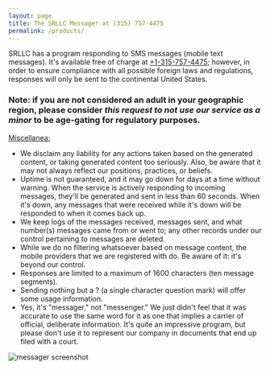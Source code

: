 ```yaml
---
layout: page
title: The SRLLC Messager at (315) 757-4475
permalink: /products/
---
```


<p>SRLLC has a program responding to SMS messages (mobile text messages). It's available free of charge at <a href="sms:+13157574475?&body=Hello">+1-315-757-4475</a>; however, in order to ensure compliance with all possible foreign laws and regulations, responses will only be sent to the continental United States.</p>

<p><h3>Note: if you are not considered an adult in your geographic region, please consider <i>this request to not use our service as a minor</i> to be age-gating for regulatory purposes.</h3></p>


<u>Miscellanea:</u>
- We disclaim any liability for any actions taken based on the generated content, or taking generated content too seriously. Also, be aware that it may not always reflect our positions, practices, or beliefs.
- Uptime is not guaranteed, and it may go down for days at a time without warning. When the service is actively responding to incoming messages, they'll be generated and sent in less than 60 seconds. When it's down, any messages that were received while it's down will be responded to when it comes back up.
- We keep logs of the messages received, messages sent, and what number(s) messages came from or went to; any other records under our control pertaining to messages are deleted.
- While we do no filtering whatsoever based on message content, the mobile providers that we are registered with do. Be aware of it: it's beyond our control.
- Responses are limited to a maximum of 1600 characters (ten message segments).
- Sending nothing but a ? (a single character question mark) will offer some usage information.
- Yes, it's "messager," not "messenger." We just didn't feel that it was accurate to use the same word for it as one that implies a carrier of official, deliberate information. It's quite an impressive program, but please don't use it to represent our company in documents that end up filed with a court.

<section><div class="image"><img src="{{site.baseurl}}/images/screenshot-messager01.jpg" alt="messager screenshot" class="editable"/></div></section>
<!--<section><div class="image"><img src="{{site.baseurl}}/images/screenshot-messager02.png" alt="messager screenshot" class="editable"/></div></section>-->
